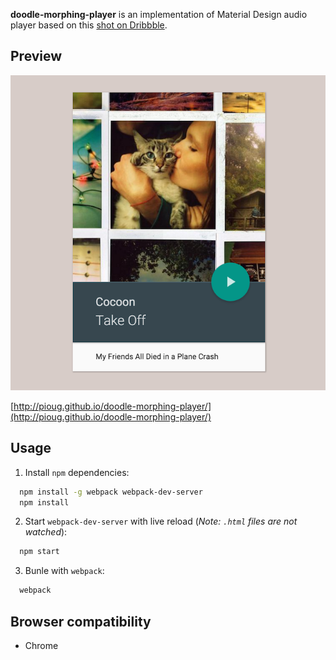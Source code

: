 **doodle-morphing-player** is an implementation of Material Design audio player based on this [shot on Dribbble](https://dribbble.com/shots/2101776-Material-Design-The-Morphing-FAB).

Preview
---

![preview](preview.png)

[http://pioug.github.io/doodle-morphing-player/](http://pioug.github.io/doodle-morphing-player/)

Usage
---

1. Install `npm` dependencies:
  ```sh
    npm install -g webpack webpack-dev-server
    npm install
  ```

2. Start `webpack-dev-server` with live reload (*Note: `.html` files are not watched*):
  ```sh
    npm start
  ```

3. Bunle with `webpack`:
  ```sh
    webpack
  ```

Browser compatibility
---

- Chrome
